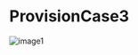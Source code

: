 # ProvisionCase3
![image1]("https://github.com/ertugrul18/ProvisionCase3/blob/master/ProjectImages/image1.png")
